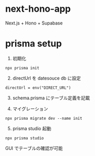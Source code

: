 # next-hono-app

Next.js + Hono + Supabase

# prisma setup

1. 初期化

```
npx prisma init
```

2. directUrl を datesouce db に設定

```
directUrl = env("DIRECT_URL")
```

3. schema.prisma にテーブル定義を記載

4. マイグレーション

```
npx prisma migrate dev --name init
```

5. prisma studio 起動

```
npx prisma studio
```

GUI でテーブルの確認が可能
